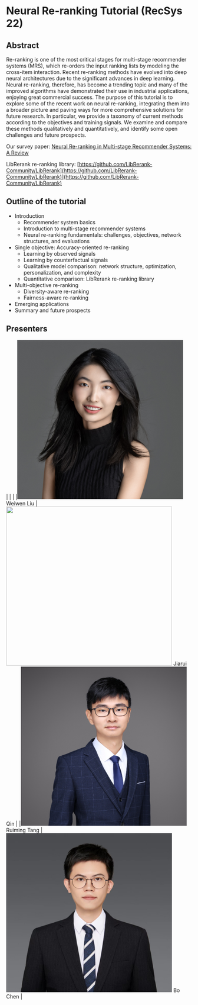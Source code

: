 # Neural Re-ranking Tutorial (RecSys 22)

## Abstract
Re-ranking is one of the most critical stages for multi-stage recommender systems (MRS), which re-orders the input ranking lists by modeling the cross-item interaction. Recent re-ranking methods have evolved into deep neural architectures due to the significant advances in deep learning. Neural re-ranking, therefore, has become a trending topic and many of the improved algorithms have demonstrated their use in industrial applications, enjoying great commercial success. The purpose of this tutorial is to explore some of the recent work on neural re-ranking, integrating them into a broader picture and paving ways for more comprehensive solutions for future research. In particular, we provide a taxonomy of current methods according to the objectives and training signals. We examine and compare these methods qualitatively and quantitatively, and identify some open challenges and future prospects.

Our survey paper: [Neural Re-ranking in Multi-stage Recommender Systems: A Review](https://arxiv.org/pdf/2202.06602.pdf)

LibRerank re-ranking library: [https://github.com/LibRerank-Community/LibRerank](https://github.com/LibRerank-Community/LibRerank)](https://github.com/LibRerank-Community/LibRerank)

## Outline of the tutorial
* Introduction
    * Recommender system basics
    * Introduction to multi-stage recommender systems
    * Neural re-ranking fundamentals: challenges, objectives, network structures, and evaluations
* Single objective: Accuracy-oriented re-ranking
    * Learning by observed signals
    * Learning by counterfactual signals
    * Qualitative model comparison: network structure, optimization, personalization, and complexity
    * Quantitative comparison: LibRerank re-ranking library
* Multi-objective re-ranking
    * Diversity-aware re-ranking
    * Fairness-aware re-ranking
* Emerging applications 
* Summary and future prospects 

## Presenters

| | | 
|<img height="430px" width="450px" src="./liuweiwen.jpg">  Weiwen Liu | <img height="430px" width="450px" src="./qinjiarui.jpeg">  Jiarui Qin |
|<img height="430px" width="450px" src="./tangruiming.jpeg">  Ruiming Tang | <img height="430px" width="450px" src="./chenbo.jpeg">  Bo Chen |






<!-- 
<p>
<img align="left" height="300px" width="300px" src="./liuweiwen.jpg"/>&emsp;&emsp;&emsp;&emsp; 
<\p>


<p>
<img align="left" height="300px" width="300px" src="./liuweiwen.jpg"/>&emsp;&emsp;&emsp;&emsp; 
<\p>
<p>
**Weiwen Liu.** _Researcher, Huawei Noah's Ark Lab._ She received her Ph.D. in Computer Science and Engineering from the Chinese University of Hong Kong in 2020. Her research is broadly concerned with ranking/re-ranking, recommender systems, information retrieval, and user preference learning. 
</p> -->

<!-- 
<img align="left" height="300px" width="300px" src="./qinjiarui.jpeg"/> &emsp;&emsp;&emsp;&emsp;<br>**Jiarui Qin.** P_hD student, Shanghai Jiao Tong University._ His research interests include data mining, machine learning, and information retrieval.</br>

<br>

<img align="left" height="300px" width="300px" src="./tangruiming.jpeg"/> **Ruiming Tang** Lab director, Huawei Noah's Ark Lab. His research interests include deep learning, reinforcement learning, ranking, AutoML, graph learning, and their applications in recommendation and search. He has published more than 70 papers in his interested research areas.

<br>

<img align="left" height="300px" width="300px" src="./chenbo.jpeg"/>  **Bo Chen** Researcheer, Huawei Noah's Ark Lab. He got his MS in Software Engineering from Shanghai Jiao Tong University in 2020. His research interests include recommender systems, ranking in computational advertising, deep learning, AutoML, and graph neural networks.  -->

<!-- ## Welcome to GitHub Pages

You can use the [editor on GitHub](https://github.com/LibRerank-Community/neural-reranking-tutorial.github.io/edit/gh-pages/index.md) to maintain and preview the content for your website in Markdown files.

Whenever you commit to this repository, GitHub Pages will run [Jekyll](https://jekyllrb.com/) to rebuild the pages in your site, from the content in your Markdown files.

### Markdown

Markdown is a lightweight and easy-to-use syntax for styling your writing. It includes conventions for

```markdown
Syntax highlighted code block

# Header 1
## Header 2
### Header 3

- Bulleted
- List

1. Numbered
2. List

**Bold** and _Italic_ and `Code` text

[Link](url) and ![Image](src)
```

For more details see [Basic writing and formatting syntax](https://docs.github.com/en/github/writing-on-github/getting-started-with-writing-and-formatting-on-github/basic-writing-and-formatting-syntax).

### Jekyll Themes

Your Pages site will use the layout and styles from the Jekyll theme you have selected in your [repository settings](https://github.com/LibRerank-Community/neural-reranking-tutorial.github.io/settings/pages). The name of this theme is saved in the Jekyll `_config.yml` configuration file.

### Support or Contact

Having trouble with Pages? Check out our [documentation](https://docs.github.com/categories/github-pages-basics/) or [contact support](https://support.github.com/contact) and we’ll help you sort it out.
 -->
